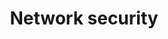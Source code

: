 ---
title: Network security
headerTitle: Network security
linkTitle: Network security
description: Network security
menu:
  latest:
    parent: security
    identifier: network-security
    weight: 30
isTocNested: true
showAsideToc: true
---